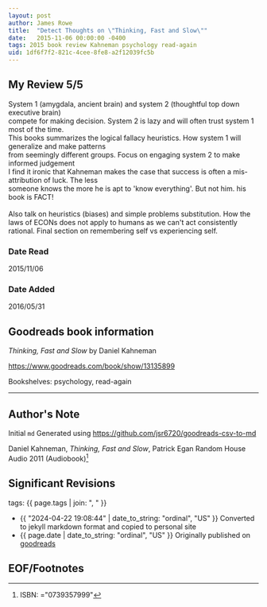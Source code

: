 ```yaml
---
layout: post
author: James Rowe
title:  "Detect Thoughts on \"Thinking, Fast and Slow\""
date:   2015-11-06 00:00:00 -0400
tags: 2015 book review Kahneman psychology read-again
uid: 1df6f7f2-821c-4cee-8fe8-a2f12039fc5b
---
```




## My Review 5/5

System 1 (amygdala, ancient brain) and system 2 (thoughtful top down executive brain)<br/>compete for making decision. System 2 is lazy and will often trust system 1 most of the time.<br/>This books summarizes the logical fallacy heuristics. How system 1 will generalize and make patterns<br/>from seemingly different groups. Focus on engaging system 2 to make informed judgement<br/>I find it ironic that Kahneman makes the case that success is often a mis-attribution of luck. The less<br/>someone knows the more he is apt to 'know everything'. But not him. his book is FACT!<br/><br/>Also talk on heuristics (biases) and simple problems substitution. How the laws of ECONs does not apply to humans as we can't act consistently rational. Final section on remembering self vs experiencing self.

### Date Read
2015/11/06

### Date Added
2016/05/31

## Goodreads book information

*Thinking, Fast and Slow* by Daniel Kahneman

https://www.goodreads.com/book/show/13135899

Bookshelves: psychology, read-again

---

## Author's Note

Initial `md` Generated using https://github.com/jsr6720/goodreads-csv-to-md

Daniel Kahneman, *Thinking, Fast and Slow*, Patrick Egan Random House Audio 2011 (Audiobook)[^1]

## Significant Revisions

tags: {{ page.tags | join: ", " }} <!-- todo move this somewhere -->

- {{ "2024-04-22 19:08:44" | date_to_string: "ordinal", "US" }} Converted to jekyll markdown format and copied to personal site
- {{ page.date | date_to_string: "ordinal", "US" }} Originally published on [goodreads](https://www.goodreads.com)

## EOF/Footnotes

[^1]: ISBN: ="0739357999"